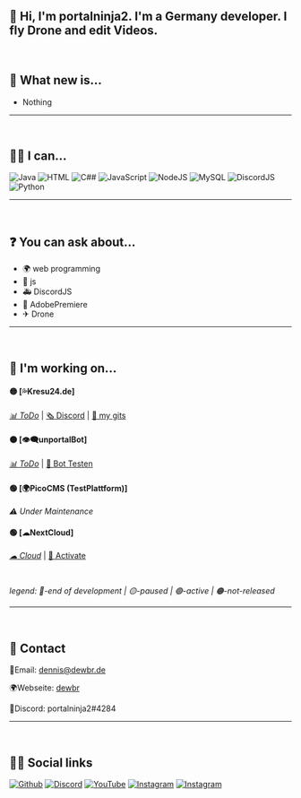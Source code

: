 ## 👋 Hi, I'm portalninja2. I'm a Germany developer. I fly Drone and edit Videos.
<br>

## 🎉 What new is...
- Nothing

---
<br>

## 👨‍💻 I can...
![Java](https://img.shields.io/badge/Java-ED8B00?style=for-the-badge&logo=java&logoColor=white)
![HTML](https://img.shields.io/badge/HTML5-E34F26?style=for-the-badge&logo=html5&logoColor=white)
![C##](https://img.shields.io/badge/CSHARP-682876?style=for-the-badge&logo=c#3&logoColor=white)
![JavaScript](https://img.shields.io/badge/JavaScript-F7DF1E?style=for-the-badge&logo=javascript&logoColor=black)
![NodeJS](https://img.shields.io/badge/Node.js-43853D?style=for-the-badge&logo=node.js&logoColor=white)
![MySQL](https://img.shields.io/badge/MySQL-00000F?style=for-the-badge&logo=mysql&logoColor=white)
![DiscordJS](https://img.shields.io/badge/DiscordJS-7289da?style=for-the-badge&logo=discord&logoColor=white)
![Python](https://img.shields.io/badge/Python-ffd343?style=for-the-badge&logo=python&logoColor=white)

---
<br>

## ❓ You can ask about...
- 🌍 web programming
- 🚦 js
- 🚑 DiscordJS
- 🎥 AdobePremiere
- ✈ Drone

---
<br>

## 🔧 I'm working on...
#### 🟡 [💦Kresu24.de]
*<a href="https://github.com/users/portalninja2/projects/2">📊 ToDo</a>* | <a href="https://discord.gg/Vvm479nWpj">🗞️ Discord</a> | <a href="https://github.com/portalninja2/Kresu24-public">💾 my gits </a>


#### 🟠 [👁‍🗨unportalBot]
*<a href="https://github.com/users/portalninja2/projects/3">📊 ToDo</a>* | <a href="https://discord.gg/zwKZbEkWfW">📢 Bot Testen </a>

#### 🟢 [🌍PicoCMS (TestPlattform)]
*<a>⚠ Under Maintenance</a>* 

#### 🟢 [☁NextCloud]
*<a href="https://ssc.dewbr.de">☁ Cloud</a>* | <a href="mailto:support@dewbr.de">📨 Activate </a>

<br>

*legend:*
*🔴-end of development | 🟡-paused | 🟢-active | 🟠-not-released* 

---
<br>

## 💌 Contact

📨Email: <a href="mailto:dennis@dewbr.de">dennis@dewbr.de</a>

🌍Webseite: <a href="dewbr.de">dewbr<a/>

📝Discord: portalninja2#4284
  
---
<br>
 
## 🙌🏼 Social links
<a href="https://github.com/portalninja2">![Github](https://img.shields.io/badge/GitHub-100000?style=for-the-badge&logo=github&logoColor=white)</a>
<a href="https://discord.gg/zwKZbEkWfW">![Discord](https://img.shields.io/badge/Discord-7289DA?style=for-the-badge&logo=discord&logoColor=white)</a>
<a href="https://www.youtube.com/channel/UCLCZtUlitkYXtMkzUfnbnoQ">![YouTube](https://img.shields.io/badge/YouTube-FF0000?style=for-the-badge&logo=youtube&logoColor=white)</a>
<a href="https://instagram.com/real_portalninja2">![Instagram](https://img.shields.io/badge/Instagram-C13584?style=for-the-badge&logo=instagram&logoColor=white)</a>
<a href="https://linktr.ee/portalninja2">![Instagram](https://img.shields.io/badge/linktree-acdc5c?style=for-the-badge&logo=linktree&logoColor=white)</a>
  


